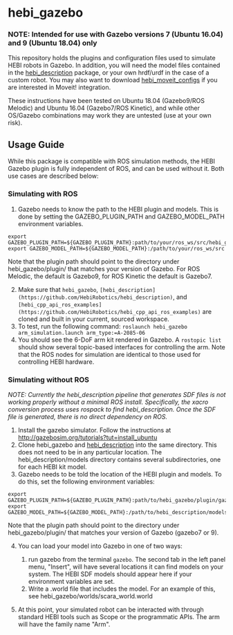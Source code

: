 # hebi_gazebo
### NOTE: Intended for use with Gazebo versions 7 (Ubuntu 16.04) and 9 (Ubuntu 18.04) only
This repository holds the plugins and configuration files used to simulate HEBI robots in Gazebo.
In addition, you will need the model files contained in the [hebi_description](https://github.com/HebiRobotics/hebi_description) package, or your own hrdf/urdf in the case of a custom robot.
You may also want to download [hebi_moveit_configs](https://github.com/HebiRobotics/hebi_moveit_configs) if you are interested in Moveit! integration.

These instructions have been tested on Ubuntu 18.04 (Gazebo9/ROS Melodic) and Ubuntu 16.04 (Gazebo7/ROS Kinetic), and while other OS/Gazebo combinations may work they are untested (use at your own risk).

## Usage Guide
While this package is compatible with ROS simulation methods, the HEBI Gazebo plugin is fully independent of ROS, and can be used without it. Both use cases are described below:

### Simulating with ROS
1. Gazebo needs to know the path to the HEBI plugin and models. This is done by setting the GAZEBO_PLUGIN_PATH and GAZEBO_MODEL_PATH environment variables.
```
export GAZEBO_PLUGIN_PATH=${GAZEBO_PLUGIN_PATH}:path/to/your/ros_ws/src/hebi_gazebo/plugin/gazebo9
export GAZEBO_MODEL_PATH=${GAZEBO_MODEL_PATH}:/path/to/your/ros_ws/src
```
Note that the plugin path should point to the directory under hebi_gazebo/plugin/ that matches your version of Gazebo. For ROS Melodic, the default is Gazebo9, for ROS Kinetic the default is Gazebo7.

2. Make sure that `hebi_gazebo`, `[hebi_description](https://github.com/HebiRobotics/hebi_description)`, and `[hebi_cpp_api_ros_examples](https://github.com/HebiRobotics/hebi_cpp_api_ros_examples)` are cloned and built in your current, sourced workspace.
3. To test, run the following command:
`roslaunch hebi_gazebo arm_simulation.launch arm_type:=A-2085-06`
4. You should see the 6-DoF arm kit rendered in Gazebo. A `rostopic list` should show several topic-based interfaces for controlling the arm.
Note that the ROS nodes for simulation are identical to those used for controlling HEBI hardware.

### Simulating without ROS
*NOTE: Currently the hebi_description pipeline that generates SDF files is not working properly without a minimal ROS install. Specifically, the xacro conversion process uses rospack to find hebi_description. Once the SDF file is generated, there is no direct dependency on ROS.*

1. Install the gazebo simulator. Follow the instructions at http://gazebosim.org/tutorials?tut=install_ubuntu
2. Clone hebi_gazebo and [hebi_description](https://github.com/HebiRobotics/hebi_description) into the same directory. This does not need to be in any particular location. The hebi_description/models directory contains several subdirectories, one for each HEBI kit model.
3. Gazebo needs to be told the location of the HEBI plugin and models. To do this, set the following environment variables:
```
export GAZEBO_PLUGIN_PATH=${GAZEBO_PLUGIN_PATH}:path/to/hebi_gazebo/plugin/gazebo9
export GAZEBO_MODEL_PATH=${GAZEBO_MODEL_PATH}:/path/to/hebi_description/models
```
Note that the plugin path should point to the directory under hebi_gazebo/plugin/ that matches your version of Gazebo (gazebo7 or 9).

4. You can load your model into Gazebo in one of two ways:
    1. run gazebo from the terminal `gazebo`.
The second tab in the left panel menu, "Insert", will have several locations it can find models on your system.
The HEBI SDF models should appear here if your environment variables are set.
    2. Write a .world file that includes the model. For an example of this, see hebi_gazebo/worlds/scara_world.world

5. At this point, your simulated robot can be interacted with through standard HEBI tools such as Scope or the programmatic APIs. The arm will have the family name "Arm".
